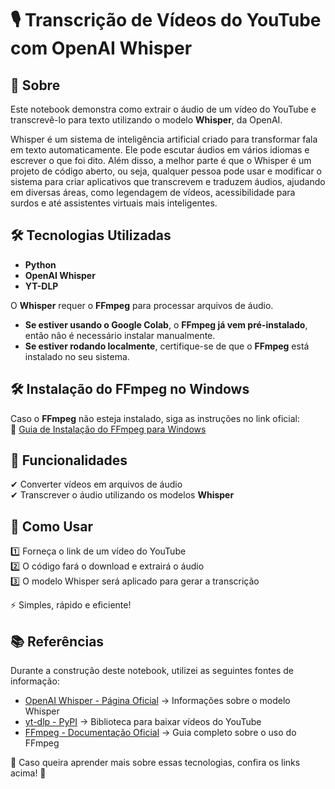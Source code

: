 # 🎙️ Transcrição de Vídeos do YouTube com OpenAI Whisper  

## 📌 Sobre  
Este notebook demonstra como extrair o áudio de um vídeo do YouTube e transcrevê-lo para texto utilizando o modelo **Whisper**, da OpenAI. 

Whisper é um sistema de inteligência artificial criado para transformar fala em texto automaticamente. Ele pode escutar áudios em vários idiomas e escrever o que foi dito. Além disso, a melhor parte é que o Whisper é um projeto de código aberto, ou seja, qualquer pessoa pode usar e modificar o sistema para criar aplicativos que transcrevem e traduzem áudios, ajudando em diversas áreas, como legendagem de vídeos, acessibilidade para surdos e até assistentes virtuais mais inteligentes.

## 🛠️ Tecnologias Utilizadas  
- **Python**  
- **OpenAI Whisper**
- **YT-DLP**

O **Whisper** requer o **FFmpeg** para processar arquivos de áudio.  

- **Se estiver usando o Google Colab**, o **FFmpeg já vem pré-instalado**, então não é necessário instalar manualmente.  
- **Se estiver rodando localmente**, certifique-se de que o **FFmpeg** está instalado no seu sistema.

## 🛠️ Instalação do FFmpeg no Windows  
Caso o **FFmpeg** não esteja instalado, siga as instruções no link oficial:  
🔗 [Guia de Instalação do FFmpeg para Windows](https://www.geeksforgeeks.org/how-to-install-ffmpeg-on-windows/)   

## 🚀 Funcionalidades  
✔ Converter vídeos em arquivos de áudio  
✔ Transcrever o áudio utilizando os modelos **Whisper**  

## 📖 Como Usar  
1️⃣ Forneça o link de um vídeo do YouTube  
2️⃣ O código fará o download e extrairá o áudio  
3️⃣ O modelo Whisper será aplicado para gerar a transcrição  

⚡ Simples, rápido e eficiente!  

## 📚 Referências  

Durante a construção deste notebook, utilizei as seguintes fontes de informação:  

- [OpenAI Whisper - Página Oficial](https://openai.com/index/whisper/) → Informações sobre o modelo Whisper  
- [yt-dlp - PyPI](https://pypi.org/project/yt-dlp/2021.3.7/) → Biblioteca para baixar vídeos do YouTube  
- [FFmpeg - Documentação Oficial](https://www.ffmpeg.org/documentation.html) → Guia completo sobre o uso do FFmpeg  

🔗 Caso queira aprender mais sobre essas tecnologias, confira os links acima! 🚀  

